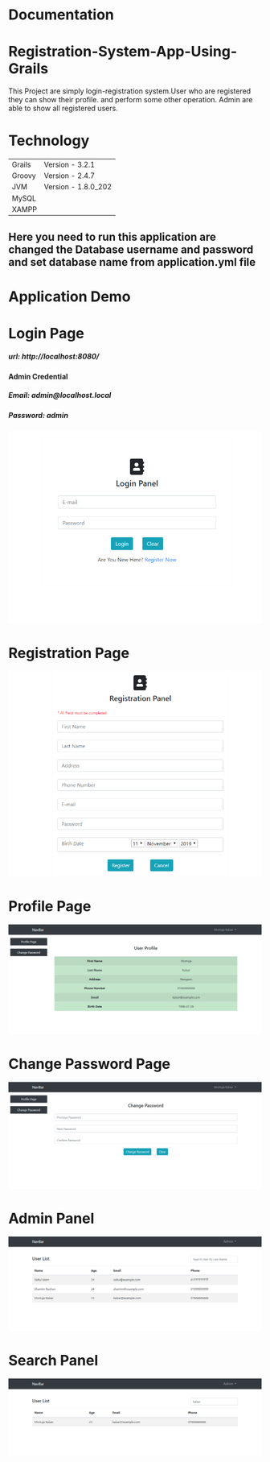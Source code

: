 # Documentation
# Registration-System-App-Using-Grails

<p> This Project are simply login-registration system.User who are registered they can show their profile.
    and perform some other operation. Admin are able to show all registered users. </p>

<h1> Technology </h1>

<table>
  <tr>
    <td> Grails </td>
    <td> Version - 3.2.1 </td>
  </tr>
  <tr>
    <td> Groovy </td>
    <td> Version - 2.4.7 </td>
  </tr>
  <tr>
    <td> JVM </td>
    <td> Version - 1.8.0_202 </td>
  </tr>
  <tr>
    <td> MySQL </td>
    <td>  </td>
  </tr>
  <tr>
    <td> XAMPP </td>
    <td>  </td>
  </tr>
</table>

<h2> Here you need to run this application are changed the Database username and password and set database name from application.yml 
     file </h2>

# Application Demo

# Login Page

<h5> url: http://localhost:8080/ </h5>
<h4> Admin Credential</h4>
<h5> Email: admin@localhost.local </h5>
<h5> Password: admin </h5>

<img src="images/login.png" />

# Registration Page

<img src="images/registration.png" />

# Profile Page

<img src="images/profile.png" />

# Change Password Page

<img src="images/changepass.png" />

# Admin Panel

<img src="images/adminpan.png" />

# Search Panel

<img src="images/search.png" />
